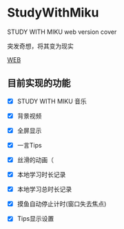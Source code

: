 # StudyWithMiku

STUDY WITH MIKU web version cover

突发奇想，将其变为现实

[WEB](https://studymiku.wenqi.icu)

## 目前实现的功能

- [x] STUDY WITH MIKU 音乐

- [x] 背景视频

- [x] 全屏显示

- [x] 一言Tips

- [x] 丝滑的动画（

- [x] 本地学习时长记录

- [x] 本地学习总时长记录

- [x] 摸鱼自动停止计时(窗口失去焦点)

- [x] Tips显示设置
